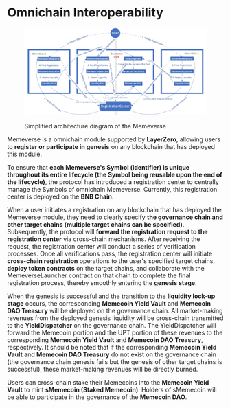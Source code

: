 # Omnichain Interoperability

<figure><img src="../.gitbook/assets/Memeverse架构图.png" alt=""><figcaption><p>Simplified architecture diagram of the Memeverse</p></figcaption></figure>

Memeverse is a omnichain module supported by **LayerZero**, allowing users to **register or participate in genesis** on any blockchain that has deployed this module.

To ensure that **each Memeverse's Symbol (identifier) is unique throughout its entire lifecycle (the Symbol being reusable upon the end of the lifecycle)**, the protocol has introduced a registration center to centrally manage the Symbols of omnichain Memeverse. Currently, this registration center is deployed on the **BNB Chain**.

When a user initiates a registration on any blockchain that has deployed the Memeverse module, they need to clearly specify **the governance chain and other target chains (multiple target chains can be specified)**. Subsequently, the protocol will **forward the registration request to the registration center** via cross-chain mechanisms. After receiving the request, the registration center will conduct a series of verification processes. Once all verifications pass, the registration center will initiate **cross-chain registration** operations to the user's specified target chains, **deploy token contracts** on the target chains, and collaborate with the MemeverseLauncher contract on that chain to complete the final registration process, thereby smoothly entering the **genesis stage**.

When the genesis is successful and the transition to the **liquidity lock-up stage** occurs, the corresponding **Memecoin Yield Vault** and **Memecoin DAO Treasury** will be deployed on the governance chain. All market-making revenues from the deployed genesis liquidity will be cross-chain transmitted to the **YieldDispatcher** on the governance chain. The YieldDispatcher will forward the Memecoin portion and the UPT portion of these revenues to the corresponding **Memecoin Yield Vault** and **Memecoin DAO Treasury**, respectively. It should be noted that if the corresponding **Memecoin Yield Vault** and **Memecoin DAO Treasury** do not exist on the governance chain (the governance chain genesis fails but the genesis of other target chains is successful), these market-making revenues will be directly burned.

Users can cross-chain stake their Memecoins into the **Memecoin Yield Vault** to mint **sMemecoin (Staked Memecoin)**. Holders of sMemecoin will be able to participate in the governance of the **Memecoin DAO**.
